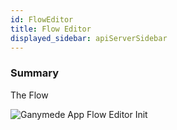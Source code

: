 ```yaml
---
id: FlowEditor
title: Flow Editor
displayed_sidebar: apiServerSidebar
---
```


### Summary

The Flow 

![Ganymede App Flow Editor Init](https://ganymede-bio.mo.cloudinary.net/apiServer/FlowRuns.png)